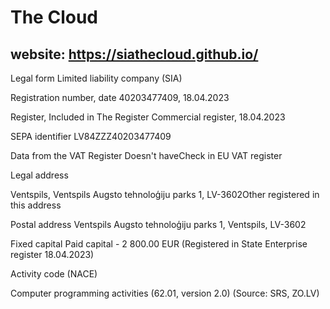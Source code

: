 # The Cloud

## website: https://siathecloud.github.io/

Legal form	Limited liability company (SIA)

Registration number, date	40203477409, 18.04.2023

Register, Included in The Register	Commercial register, 18.04.2023

SEPA identifier	LV84ZZZ40203477409

Data from the VAT Register	Doesn't haveCheck in EU VAT register

Legal address	

Ventspils, Ventspils Augsto tehnoloģiju parks 1, LV-3602Other registered in this address

Postal address	Ventspils Augsto tehnoloģiju parks 1, Ventspils, LV-3602

Fixed capital	Paid capital - 2 800.00 EUR (Registered in State Enterprise register 18.04.2023)

Activity code (NACE)	

Computer programming activities (62.01, version 2.0) (Source: SRS, ZO.LV)
